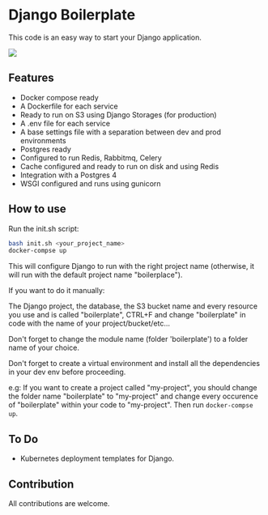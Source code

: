 # Django Boilerplate

This code is an easy way to start your Django application.

![](boilerplate/boilerplate/staticfiles/screenshot.jpg)





## Features

- Docker compose ready
- A Dockerfile for each service
- Ready to run on S3 using Django Storages (for production)
- A .env file for each service
- A base settings file with a separation between dev and prod environments 
- Postgres ready
- Configured to run Redis, Rabbitmq, Celery 
- Cache configured and ready to run on disk and using Redis
- Integration with a Postgres 4
- WSGI configured and runs using gunicorn

## How to use

Run the init.sh script:

``` bash
bash init.sh <your_project_name>
docker-compse up
```

This will configure Django to run with the right project name (otherwise, it will run with the default project name "boilerplace").

If you want to do it manually:

The Django project, the database, the S3 bucket name and every resource you use and  is called "boilerplate", CTRL+F and change "boilerplate" in code with the name of your project/bucket/etc...

Don't forget to change the module name (folder 'boilerplate') to a folder name of your choice.

Don't forget to create a virtual environment and install all the dependencies in your dev env before proceeding.

e.g: If you want to create a project called "my-project", you should change the folder name "boilerplate" to "my-project" and change every occurence of "boilerplate" within your code to "my-project". Then run `docker-compse up`.

## To Do

- Kubernetes deployment templates for Django.



## Contribution

All contributions are welcome.

